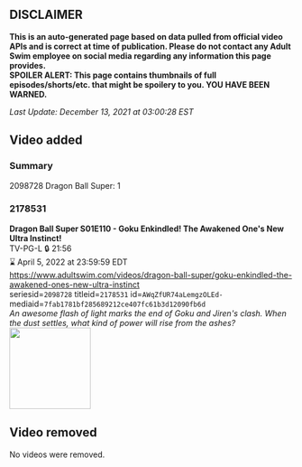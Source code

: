 ## DISCLAIMER
**This is an auto-generated page based on data pulled from official video APIs and is correct at time of publication. Please do not contact any Adult Swim employee on social media regarding any information this page provides.**  
**SPOILER ALERT: This page contains thumbnails of full episodes/shorts/etc. that might be spoilery to you. YOU HAVE BEEN WARNED.**  

_Last Update: December 13, 2021 at 03:00:28 EST_
## Video added
### Summary
2098728 Dragon Ball Super: 1  
### 2178531
**Dragon Ball Super S01E110 - Goku Enkindled! The Awakened One's New Ultra Instinct!**  
TV-PG-L 🔒 21:56  
⌛ April 5, 2022 at 23:59:59 EDT  
https://www.adultswim.com/videos/dragon-ball-super/goku-enkindled-the-awakened-ones-new-ultra-instinct  
seriesid=`2098728` titleid=`2178531` id=`AWqZfUR74aLemgzOLEd-` mediaid=`7fab1781bf285689212ce407fc61b3d12090fb6d`  
_An awesome flash of light marks the end of Goku and Jiren's clash. When the dust settles, what kind of power will rise from the ashes?_  
<a href="https://i.cdn.turner.com/adultswim/big/image-upload/thumbnails/thumb-2_image-15575083647303.jpg"><img src="https://i.cdn.turner.com/adultswim/big/image-upload/thumbnails/thumb-2_image-15575083647303.jpg" height="144px" /></a>
## Video removed
No videos were removed.  
